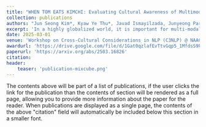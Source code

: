 ```yaml
---
title: "WHEN TOM EATS KIMCHI: Evaluating Cultural Awareness of Multimodal Large Language Models in Cultural Mixture Contexts"
collection: publications
authors: "Jun Seong Kim*, Kyaw Ye Thu*, Javad Ismayilzada, Junyeong Park, Eunsu Kim, Huzama Ahmad, Na Min An, James Thorne, Alice Oh"
excerpt: 'In a highly globalized world, it is important for multi-modal language models to correctly recognize visuals in mixed-cultural settings. This paper examines the robustness of MLLMs to mixed cultures by constructing MixCuBe, a cross-cultural awareness benchmark of images and evaluating SOTA MLLMs on it.'
date: 2025-03-01
venue: 'Workshop on Cross-Cultural Considerations in NLP (C3NLP) @ NAACL 2025'
awardurl: 'https://drive.google.com/file/d/1Gat0qzlafEvTtvGqp5_1MfdsS9PyOE91/view?usp=drive_link'
paperurl: 'https://arxiv.org/abs/2503.16826'
citation: 
header:
    teaser: 'publication-mixcube.png' 
---
```


The contents above will be part of a list of publications, if the user clicks the link for the publication than the contents of section will be rendered as a full page, allowing you to provide more information about the paper for the reader. When publications are displayed as a single page, the contents of the above "citation" field will automatically be included below this section in a smaller font.
